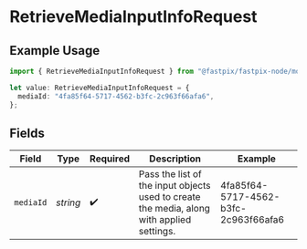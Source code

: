 # RetrieveMediaInputInfoRequest

## Example Usage

```typescript
import { RetrieveMediaInputInfoRequest } from "@fastpix/fastpix-node/models/operations";

let value: RetrieveMediaInputInfoRequest = {
  mediaId: "4fa85f64-5717-4562-b3fc-2c963f66afa6",
};
```

## Fields

| Field                                                                                     | Type                                                                                      | Required                                                                                  | Description                                                                               | Example                                                                                   |
| ----------------------------------------------------------------------------------------- | ----------------------------------------------------------------------------------------- | ----------------------------------------------------------------------------------------- | ----------------------------------------------------------------------------------------- | ----------------------------------------------------------------------------------------- |
| `mediaId`                                                                                 | *string*                                                                                  | :heavy_check_mark:                                                                        | Pass the list of the input objects used to create the media, along with applied settings. | 4fa85f64-5717-4562-b3fc-2c963f66afa6                                                      |